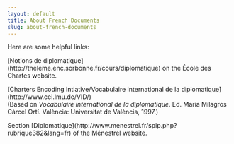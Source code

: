 ```yaml
---
layout: default
title: About French Documents
slug: about-french-documents
---
```


Here are some helpful links:

<p>[Notions de diplomatique](http://theleme.enc.sorbonne.fr/cours/diplomatique) on the École des Chartes website.</p>
<p>[Charters Encoding Intiative/Vocabulaire international de la diplomatique](http://www.cei.lmu.de/VID/)<br />
(Based on <em>Vocabulaire international de la diplomatique</em>. Ed. Maria Milagros Càrcel Ortí. València: Universitat de València, 1997.)</p>
<p>Section [Diplomatique](http://www.menestrel.fr/spip.php?rubrique382&lang=fr) of the Ménestrel website.</p>
